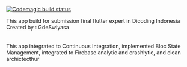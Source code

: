 
[![Codemagic build status](https://api.codemagic.io/apps/627796721c29dae220d6789e/627796721c29dae220d6789d/status_badge.svg)](https://codemagic.io/apps/627796721c29dae220d6789e/627796721c29dae220d6789d/latest_build)

This app build for submission final flutter expert in Dicoding Indonesia
<br>Created by : GdeSwiyasa</br>
<br></br>
This app integrated to Continuous Integration, implemented Bloc State Management, integrated to Firebase analytic and crashlytic, and clean archictecthur
